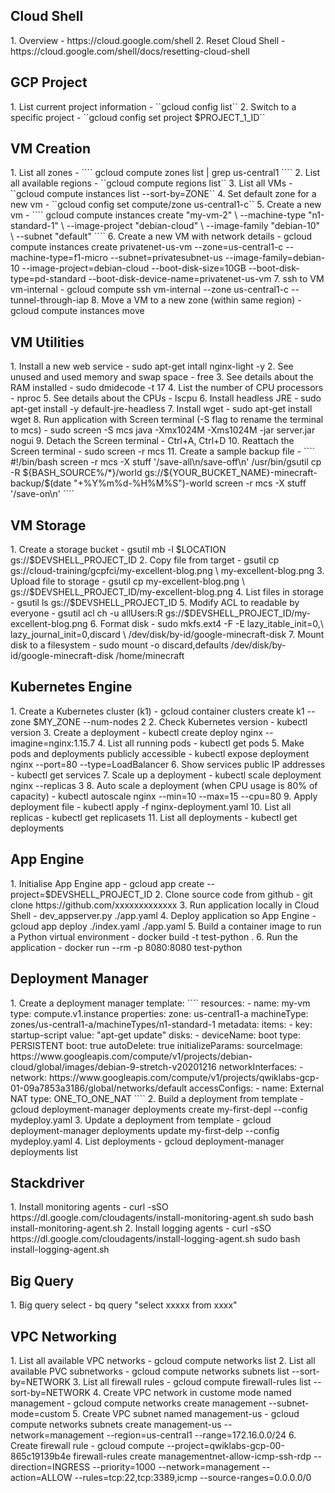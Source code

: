 <h2>Cloud Shell</h1>
1. Overview -
https://cloud.google.com/shell
2. Reset Cloud Shell -
https://cloud.google.com/shell/docs/resetting-cloud-shell

<h2>GCP Project</h2>
1. List current project information -
   ``gcloud config list``
2. Switch to a specific project -
   ``gcloud config set project $PROJECT_1_ID``

<h2>VM Creation</h2>
1. List all zones -
````
gcloud compute zones list | grep us-central1
````
2. List all available regions -
   ``gcloud compute regions list``
3. List all VMs -
   ``gcloud compute instances list --sort-by=ZONE``
4. Set default zone for a new vm -
   ``gcloud config set compute/zone us-central1-c``
5. Create a new vm -
````
gcloud compute instances create "my-vm-2" \
--machine-type "n1-standard-1" \
--image-project "debian-cloud" \
--image-family "debian-10" \
--subnet "default"
````
6. Create a new VM with network details -
gcloud compute instances create privatenet-us-vm --zone=us-central1-c --machine-type=f1-micro --subnet=privatesubnet-us --image-family=debian-10 --image-project=debian-cloud --boot-disk-size=10GB --boot-disk-type=pd-standard --boot-disk-device-name=privatenet-us-vm
7. ssh to VM vm-internal -
gcloud compute ssh vm-internal --zone us-central1-c --tunnel-through-iap
8. Move a VM to a new zone (within same region) -
gcloud compute instances move

<h2>VM Utilities</h2>
1. Install a new web service - 
sudo apt-get intall nginx-light -y
2. See unused and used memory and swap space -
free
3. See details about the RAM installed -
sudo dmidecode -t 17
4. List the number of CPU processors -
nproc
5. See details about the CPUs -
lscpu
6. Install headless JRE -
sudo apt-get install -y default-jre-headless
7. Install wget -
sudo apt-get install wget
8. Run application with Screen terminal (-S flag to rename the terminal to mcs) -
sudo screen -S mcs java -Xmx1024M -Xms1024M -jar server.jar nogui
9. Detach the Screen terminal -
Ctrl+A, Ctrl+D
10. Reattach the Screen terminal -
sudo screen -r mcs
11. Create a sample backup file -
````
#!/bin/bash
screen -r mcs -X stuff '/save-all\n/save-off\n'
/usr/bin/gsutil cp -R ${BASH_SOURCE%/*}/world gs://${YOUR_BUCKET_NAME}-minecraft-backup/$(date "+%Y%m%d-%H%M%S")-world
screen -r mcs -X stuff '/save-on\n'
````

<h2>VM Storage</h2>
1. Create a storage bucket - 
gsutil mb -l $LOCATION gs://$DEVSHELL_PROJECT_ID
2. Copy file from target - 
gsutil cp gs://cloud-training/gcpfci/my-excellent-blog.png \
my-excellent-blog.png
3. Upload file to storage -
gsutil cp my-excellent-blog.png \
gs://$DEVSHELL_PROJECT_ID/my-excellent-blog.png
4. List files in storage - 
gsutil ls gs://$DEVSHELL_PROJECT_ID
5. Modify ACL to readable by everyone -
gsutil acl ch -u allUsers:R gs://$DEVSHELL_PROJECT_ID/my-excellent-blog.png
6. Format disk - 
sudo mkfs.ext4 -F -E lazy_itable_init=0,\
lazy_journal_init=0,discard \
/dev/disk/by-id/google-minecraft-disk
7. Mount disk to a filesystem -
sudo mount -o discard,defaults /dev/disk/by-id/google-minecraft-disk /home/minecraft

<h2>Kubernetes Engine</h2>
1. Create a Kubernetes cluster (k1) - 
gcloud container clusters create k1 --zone $MY_ZONE --num-nodes 2
2. Check Kubernetes version -
kubectl version
3. Create a deployment - 
kubectl create deploy nginx --imagine=nginx:1.15.7
4. List all running pods - 
kubectl get pods
5. Make pods and deployments publicly accessible -
kubectl expose deployment nginx --port=80 --type=LoadBalancer
6. Show services public IP addresses -
kubectl get services
7. Scale up a deployment - 
kubectl scale deployment nginx --replicas 3
8. Auto scale a deployment (when CPU usage is 80% of capacity) -
kubectl autoscale nginx --min=10 --max=15 --cpu=80
9. Apply deployment file -
kubectl apply -f nginx-deployment.yaml
10. List all replicas -
kubectl get replicasets
11. List all deployments -
kubectl get deployments

<h2>App Engine</h2>
1. Initialise App Engine app - 
gcloud app create --project=$DEVSHELL_PROJECT_ID
2. Clone source code from github - 
git clone https://github.com/xxxxxxxxxxxxx
3. Run application locally in Cloud Shell - 
dev_appserver.py ./app.yaml
4. Deploy application so App Engine - 
gcloud app deploy ./index.yaml ./app.yaml
5. Build a container image to run a Python virtual environment - 
docker build -t test-python . 
6. Run the application -
docker run --rm -p 8080:8080 test-python 

<h2>Deployment Manager</h2>
1. Create a deployment manager template:
````
resources:
- name: my-vm
  type: compute.v1.instance
  properties:
  zone: us-central1-a
  machineType: zones/us-central1-a/machineTypes/n1-standard-1
  metadata:
  items:
  - key: startup-script
  value: "apt-get update"
  disks:
    - deviceName: boot
      type: PERSISTENT
      boot: true
      autoDelete: true
      initializeParams:
      sourceImage: https://www.googleapis.com/compute/v1/projects/debian-cloud/global/images/debian-9-stretch-v20201216
      networkInterfaces:
    - network: https://www.googleapis.com/compute/v1/projects/qwiklabs-gcp-01-09a7853a3186/global/networks/default
      accessConfigs:
        - name: External NAT
          type: ONE_TO_ONE_NAT
````
2. Build a deployment from template - 
gcloud deployment-manager deployments create my-first-depl --config mydeploy.yaml
3. Update a deployment from template -
gcloud deployment-manager deployments update my-first-delp --config mydeploy.yaml
4. List deployments - 
gcloud deployment-manager deployments list

<h2>Stackdriver</h2>
1. Install monitoring agents -
curl -sSO https://dl.google.com/cloudagents/install-monitoring-agent.sh
sudo bash install-monitoring-agent.sh
2. Install logging agents -
curl -sSO https://dl.google.com/cloudagents/install-logging-agent.sh
sudo bash install-logging-agent.sh

<h2>Big Query</h2>
1. Big query select - 
bq query "select xxxxx from xxxx"

<h2>VPC Networking</h2>
1. List all available VPC networks -
gcloud compute networks list
2. List all available PVC subnetworks -
gcloud compute networks subnets list --sort-by=NETWORK
3. List all firewall rules -
gcloud compute firewall-rules list --sort-by=NETWORK
4. Create VPC network in custome mode named management -
gcloud compute networks create management --subnet-mode=custom
5. Create VPC subnet named management-us -
gcloud compute networks subnets create management-us --network=management --region=us-central1 --range=172.16.0.0/24
6. Create firewall rule -
   gcloud compute --project=qwiklabs-gcp-00-865c19139b4e firewall-rules create managementnet-allow-icmp-ssh-rdp --direction=INGRESS --priority=1000 --network=management --action=ALLOW --rules=tcp:22,tcp:3389,icmp --source-ranges=0.0.0.0/0